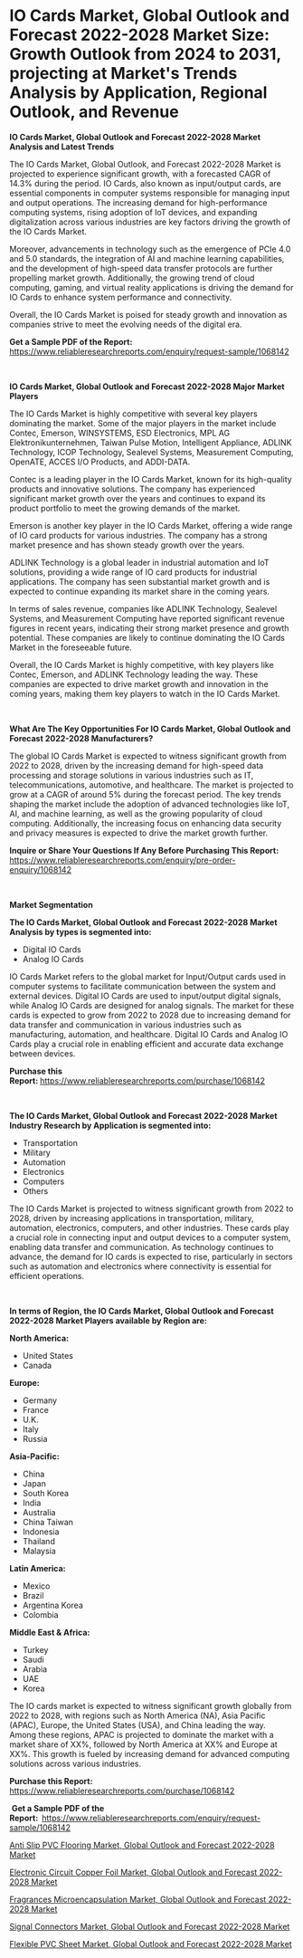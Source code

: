 <p><h1>IO Cards Market, Global Outlook and Forecast 2022-2028 Market Size: Growth Outlook from 2024 to 2031, projecting at Market's Trends Analysis by Application, Regional Outlook, and Revenue</h1></p><p><strong>IO Cards Market, Global Outlook and Forecast 2022-2028 Market Analysis and Latest Trends</strong></p>
<p><p>The IO Cards Market, Global Outlook, and Forecast 2022-2028 Market is projected to experience significant growth, with a forecasted CAGR of 14.3% during the period. IO Cards, also known as input/output cards, are essential components in computer systems responsible for managing input and output operations. The increasing demand for high-performance computing systems, rising adoption of IoT devices, and expanding digitalization across various industries are key factors driving the growth of the IO Cards Market.</p><p>Moreover, advancements in technology such as the emergence of PCIe 4.0 and 5.0 standards, the integration of AI and machine learning capabilities, and the development of high-speed data transfer protocols are further propelling market growth. Additionally, the growing trend of cloud computing, gaming, and virtual reality applications is driving the demand for IO Cards to enhance system performance and connectivity.</p><p>Overall, the IO Cards Market is poised for steady growth and innovation as companies strive to meet the evolving needs of the digital era.</p></p>
<p><strong>Get a Sample PDF of the Report:&nbsp;</strong> <a href="https://www.reliableresearchreports.com/enquiry/request-sample/1068142">https://www.reliableresearchreports.com/enquiry/request-sample/1068142</a></p>
<p>&nbsp;</p>
<p><strong>IO Cards Market, Global Outlook and Forecast 2022-2028 Major Market Players</strong></p>
<p><p>The IO Cards Market is highly competitive with several key players dominating the market. Some of the major players in the market include Contec, Emerson, WINSYSTEMS, ESD Electronics, MPL AG Elektronikunternehmen, Taiwan Pulse Motion, Intelligent Appliance, ADLINK Technology, ICOP Technology, Sealevel Systems, Measurement Computing, OpenATE, ACCES I/O Products, and ADDI-DATA.</p><p>Contec is a leading player in the IO Cards Market, known for its high-quality products and innovative solutions. The company has experienced significant market growth over the years and continues to expand its product portfolio to meet the growing demands of the market.</p><p>Emerson is another key player in the IO Cards Market, offering a wide range of IO card products for various industries. The company has a strong market presence and has shown steady growth over the years.</p><p>ADLINK Technology is a global leader in industrial automation and IoT solutions, providing a wide range of IO card products for industrial applications. The company has seen substantial market growth and is expected to continue expanding its market share in the coming years.</p><p>In terms of sales revenue, companies like ADLINK Technology, Sealevel Systems, and Measurement Computing have reported significant revenue figures in recent years, indicating their strong market presence and growth potential. These companies are likely to continue dominating the IO Cards Market in the foreseeable future.</p><p>Overall, the IO Cards Market is highly competitive, with key players like Contec, Emerson, and ADLINK Technology leading the way. These companies are expected to drive market growth and innovation in the coming years, making them key players to watch in the IO Cards Market.</p></p>
<p>&nbsp;</p>
<p><strong>What Are The Key Opportunities For IO Cards Market, Global Outlook and Forecast 2022-2028 Manufacturers?</strong></p>
<p><p>The global IO Cards Market is expected to witness significant growth from 2022 to 2028, driven by the increasing demand for high-speed data processing and storage solutions in various industries such as IT, telecommunications, automotive, and healthcare. The market is projected to grow at a CAGR of around 5% during the forecast period. The key trends shaping the market include the adoption of advanced technologies like IoT, AI, and machine learning, as well as the growing popularity of cloud computing. Additionally, the increasing focus on enhancing data security and privacy measures is expected to drive the market growth further.</p></p>
<p><strong>Inquire or Share Your Questions If Any Before Purchasing This Report:</strong> <a href="https://www.reliableresearchreports.com/enquiry/pre-order-enquiry/1068142">https://www.reliableresearchreports.com/enquiry/pre-order-enquiry/1068142</a></p>
<p>&nbsp;</p>
<p><strong>Market Segmentation</strong></p>
<p><strong>The IO Cards Market, Global Outlook and Forecast 2022-2028 Market Analysis by types is segmented into:</strong></p>
<p><ul><li>Digital IO Cards</li><li>Analog IO Cards</li></ul></p>
<p><p>IO Cards Market refers to the global market for Input/Output cards used in computer systems to facilitate communication between the system and external devices. Digital IO Cards are used to input/output digital signals, while Analog IO Cards are designed for analog signals. The market for these cards is expected to grow from 2022 to 2028 due to increasing demand for data transfer and communication in various industries such as manufacturing, automation, and healthcare. Digital IO Cards and Analog IO Cards play a crucial role in enabling efficient and accurate data exchange between devices.</p></p>
<p><strong>Purchase this Report:&nbsp;</strong><a href="https://www.reliableresearchreports.com/purchase/1068142">https://www.reliableresearchreports.com/purchase/1068142</a></p>
<p>&nbsp;</p>
<p><strong>The IO Cards Market, Global Outlook and Forecast 2022-2028 Market Industry Research by Application is segmented into:</strong></p>
<p><ul><li>Transportation</li><li>Military</li><li>Automation</li><li>Electronics</li><li>Computers</li><li>Others</li></ul></p>
<p><p>The IO Cards Market is projected to witness significant growth from 2022 to 2028, driven by increasing applications in transportation, military, automation, electronics, computers, and other industries. These cards play a crucial role in connecting input and output devices to a computer system, enabling data transfer and communication. As technology continues to advance, the demand for IO cards is expected to rise, particularly in sectors such as automation and electronics where connectivity is essential for efficient operations.</p></p>
<p>&nbsp;</p>
<p><strong>In terms of Region, the IO Cards Market, Global Outlook and Forecast 2022-2028 Market Players available by Region are:</strong></p>
<p>
    <p> <strong> North America: </strong>
        <ul>
            <li>United States</li>
            <li>Canada</li>
        </ul>
        </p> 
    <p> <strong> Europe: </strong>
        <ul>
            <li>Germany</li>
            <li>France</li>
            <li>U.K.</li>
            <li>Italy</li>
            <li>Russia</li>
        </ul>
        </p> 
    <p> <strong> Asia-Pacific: </strong>
        <ul>
            <li>China</li>
            <li>Japan</li>
            <li>South Korea</li>
            <li>India</li>
            <li>Australia</li>
            <li>China Taiwan</li>
            <li>Indonesia</li>
            <li>Thailand</li>
            <li>Malaysia</li>
        </ul>
        </p> 
    <p> <strong> Latin America: </strong>
        <ul>
            <li>Mexico</li>
            <li>Brazil</li>
            <li>Argentina Korea</li>
            <li>Colombia</li>
        </ul>
        </p> 
    <p> <strong> Middle East & Africa: </strong>
        <ul>
            <li>Turkey</li>
            <li>Saudi</li>
            <li>Arabia</li>
            <li>UAE</li>
            <li>Korea</li>
        </ul>
    </p>
    </p>
<p><p>The IO cards market is expected to witness significant growth globally from 2022 to 2028, with regions such as North America (NA), Asia Pacific (APAC), Europe, the United States (USA), and China leading the way. Among these regions, APAC is projected to dominate the market with a market share of XX%, followed by North America at XX% and Europe at XX%. This growth is fueled by increasing demand for advanced computing solutions across various industries.</p></p>
<p><strong>Purchase this Report: </strong><a href="https://www.reliableresearchreports.com/purchase/1068142">https://www.reliableresearchreports.com/purchase/1068142</a></p>
<p>&nbsp;<strong>Get a Sample PDF of the Report:&nbsp;&nbsp;</strong><a href="https://www.reliableresearchreports.com/enquiry/request-sample/1068142">https://www.reliableresearchreports.com/enquiry/request-sample/1068142</a></p>
<p><strong></strong></p>
<p><p><a href="https://github.com/redneck06/Market-Research-Report-List-1/blob/main/anti-slip-pvc-flooring-market-global-outlook-and-forecast-2022-2028-market.md">Anti Slip PVC Flooring Market, Global Outlook and Forecast 2022-2028 Market</a></p><p><a href="https://github.com/peachesmcdowel1/Market-Research-Report-List-1/blob/main/electronic-circuit-copper-foil-market-global-outlook-and-forecast-2022-2028-market.md">Electronic Circuit Copper Foil Market, Global Outlook and Forecast 2022-2028 Market</a></p><p><a href="https://github.com/edytherolanlouisejk1miz0wig/Market-Research-Report-List-1/blob/main/fragrances-microencapsulation-market-global-outlook-and-forecast-2022-2028-market.md">Fragrances Microencapsulation Market, Global Outlook and Forecast 2022-2028 Market</a></p><p><a href="https://github.com/RoccoManning/Market-Research-Report-List-3/blob/main/signal-connectors-market-global-outlook-and-forecast-2022-2028-market.md">Signal Connectors Market, Global Outlook and Forecast 2022-2028 Market</a></p><p><a href="https://github.com/nicoletavirag/Market-Research-Report-List-1/blob/main/flexible-pvc-sheet-market-global-outlook-and-forecast-2022-2028-market.md">Flexible PVC Sheet Market, Global Outlook and Forecast 2022-2028 Market</a></p></p>